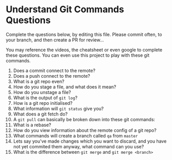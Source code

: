 # Understand Git Commands Questions

Complete the questions below, by editing this file. Please commit often, to your branch, and then create a PR for review...

You may reference the videos, the cheatsheet or even google to complete these questions. You can even use this project to play with these git commands.

1. Does a commit connect to the remote?
1. Does a push connect to the remote?
1. What is a git repo even?
1. How do you stage a file, and what does it mean?
1. How do you unstage a file?
1. What is the output of `git log`?
1. How is a git repo initialised?
1. What information will `git status` give you?
1. What does a git fetch do?
1. A `git pull` can basically be broken down into these git commands:
1. What is a rebase?
1. How do you view information about the remote config of a git repo?
1. What commands will create a branch called `qa` from `master`
1. Lets say you've made changes which you want to discard, and you have not yet commited them anyway, what command can you use?
1. What is the difference between `git merge` and `git merge <branch>`
